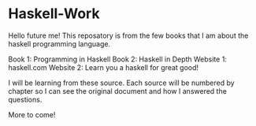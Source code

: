 # Haskell-Work

Hello future me! This reposatory is from the few books that I am about the haskell programming language. 

Book 1: Programming in Haskell 
Book 2: Haskell in Depth
Website 1: haskell.com
Website 2: Learn you a haskell for great good!

I will be learning from these source. Each source will be numbered by chapter so I can see the original document and how I answered the questions. 

More to come!
